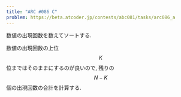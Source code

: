 ```yaml
---
title: "ARC #086 C"
problem: https://beta.atcoder.jp/contests/abc081/tasks/arc086_a
---
```

数値の出現回数を数えてソートする.

数値の出現回数の上位 $$ K $$ 位まではそのままにするのが良いので, 残りの $$ N-K $$ 個の出現回数の合計を計算する.
